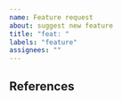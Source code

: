 ```yaml
---
name: Feature request
about: suggest new feature
title: "feat: "
labels: "feature"
assignees: ""
---
```


<!-- Description -->

## References
